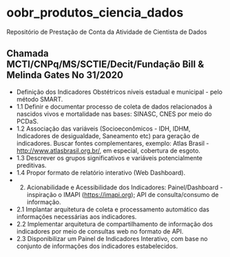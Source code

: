 # oobr_produtos_ciencia_dados

Repositório de Prestação de Conta da Atividade de Cientista de Dados
## Chamada MCTI/CNPq/MS/SCTIE/Decit/Fundação Bill & Melinda Gates No 31/2020



* Definição dos Indicadores Obstétricos níveis estadual e municipal - pelo método SMART.
* 1.1 Definir e documentar processo de coleta de dados relacionados à nascidos vivos e mortalidade nas
bases: SINASC, CNES por meio do PCDaS.
* 1.2 Associação das variáveis (Socioeconômicos - IDH, IDHM, Indicadores de desigualdade, Saneamento etc)
para geração de indicadores. Buscar fontes complementares, exemplo: Atlas Brasil -http://www.atlasbrasil.org.br/,
em especial, cobertura de esgoto.
* 1.3 Descrever os grupos significativos e variáveis potencialmente preditivas.
* 1.4 Propor formato de relatório interativo (Web Dashboard).
* 2. Acionabilidade e Acessibilidade dos Indicadores: Painel/Dashboard - inspiração o IMAPI (https://imapi.org);
API de consulta/consumo de informação.
* 2.1 Implantar arquitetura de coleta e processamento automático das informações necessárias aos indicadores.
* 2.2 Implementar arquitetura de compartilhamento de informação dos indicadores por meio de consultas web no
formato de API.
* 2.3 Disponibilizar um Painel de Indicadores Interativo, com base no conjunto de informações dos indicadores
estabelecidos.

